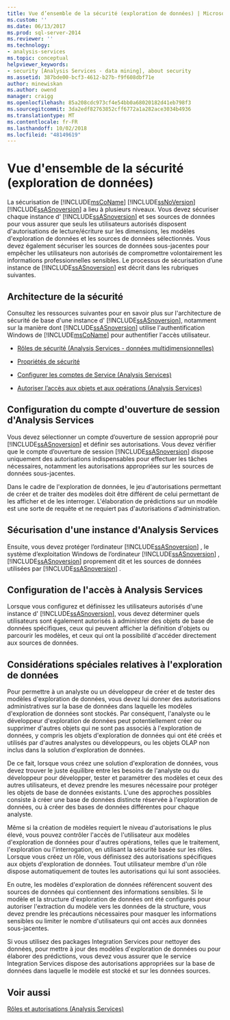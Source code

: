 ```yaml
---
title: Vue d’ensemble de la sécurité (exploration de données) | Microsoft Docs
ms.custom: ''
ms.date: 06/13/2017
ms.prod: sql-server-2014
ms.reviewer: ''
ms.technology:
- analysis-services
ms.topic: conceptual
helpviewer_keywords:
- security [Analysis Services - data mining], about security
ms.assetid: 387bde00-bcf3-4612-b27b-f9f608dbf71e
author: minewiskan
ms.author: owend
manager: craigg
ms.openlocfilehash: 85a208cdc973cf4e54bb0a68020182d41eb798f3
ms.sourcegitcommit: 3da2edf82763852cff6772a1a282ace3034b4936
ms.translationtype: MT
ms.contentlocale: fr-FR
ms.lasthandoff: 10/02/2018
ms.locfileid: "48149619"
---
```

# <a name="security-overview-data-mining"></a>Vue d'ensemble de la sécurité (exploration de données)
  La sécurisation de [!INCLUDE[msCoName](../../includes/msconame-md.md)] [!INCLUDE[ssNoVersion](../../includes/ssnoversion-md.md)] [!INCLUDE[ssASnoversion](../../includes/ssasnoversion-md.md)] a lieu à plusieurs niveaux. Vous devez sécuriser chaque instance d' [!INCLUDE[ssASnoversion](../../includes/ssasnoversion-md.md)] et ses sources de données pour vous assurer que seuls les utilisateurs autorisés disposent d'autorisations de lecture/écriture sur les dimensions, les modèles d'exploration de données et les sources de données sélectionnés. Vous devez également sécuriser les sources de données sous-jacentes pour empêcher les utilisateurs non autorisés de compromettre volontairement les informations professionnelles sensibles. Le processus de sécurisation d’une instance de [!INCLUDE[ssASnoversion](../../includes/ssasnoversion-md.md)] est décrit dans les rubriques suivantes.  
  
##  <a name="bkmk_Architecture"></a> Architecture de la sécurité  
 Consultez les ressources suivantes pour en savoir plus sur l'architecture de sécurité de base d'une instance d' [!INCLUDE[ssASnoversion](../../includes/ssasnoversion-md.md)], notamment sur la manière dont [!INCLUDE[ssASnoversion](../../includes/ssasnoversion-md.md)] utilise l'authentification Windows de [!INCLUDE[msCoName](../../includes/msconame-md.md)] pour authentifier l'accès utilisateur.  
  
-   [Rôles de sécurité &#40;Analysis Services - données multidimensionnelles&#41;](../multidimensional-models/olap-logical/security-roles-analysis-services-multidimensional-data.md)  
  
-   [Propriétés de sécurité](../server-properties/security-properties.md)  
  
-   [Configurer les comptes de Service &#40;Analysis Services&#41;](../instances/configure-service-accounts-analysis-services.md)  
  
-   [Autoriser l’accès aux objets et aux opérations &#40;Analysis Services&#41;](../multidimensional-models/authorizing-access-to-objects-and-operations-analysis-services.md)  
  
##  <a name="bkmk_Logon"></a> Configuration du compte d'ouverture de session d'Analysis Services  
 Vous devez sélectionner un compte d’ouverture de session approprié pour [!INCLUDE[ssASnoversion](../../includes/ssasnoversion-md.md)] et définir ses autorisations. Vous devez vérifier que le compte d’ouverture de session [!INCLUDE[ssASnoversion](../../includes/ssasnoversion-md.md)] dispose uniquement des autorisations indispensables pour effectuer les tâches nécessaires, notamment les autorisations appropriées sur les sources de données sous-jacentes.  
  
 Dans le cadre de l'exploration de données, le jeu d'autorisations permettant de créer et de traiter des modèles doit être différent de celui permettant de les afficher et de les interroger. L'élaboration de prédictions sur un modèle est une sorte de requête et ne requiert pas d'autorisations d'administration.  
  
##  <a name="bkmk_Instance"></a> Sécurisation d'une instance d'Analysis Services  
 Ensuite, vous devez protéger l’ordinateur [!INCLUDE[ssASnoversion](../../includes/ssasnoversion-md.md)] , le système d’exploitation Windows de l’ordinateur [!INCLUDE[ssASnoversion](../../includes/ssasnoversion-md.md)] , [!INCLUDE[ssASnoversion](../../includes/ssasnoversion-md.md)] proprement dit et les sources de données utilisées par [!INCLUDE[ssASnoversion](../../includes/ssasnoversion-md.md)] .  
  
##  <a name="bkmk_Access"></a> Configuration de l'accès à Analysis Services  
 Lorsque vous configurez et définissez les utilisateurs autorisés d'une instance d' [!INCLUDE[ssASnoversion](../../includes/ssasnoversion-md.md)], vous devez déterminer quels utilisateurs sont également autorisés à administrer des objets de base de données spécifiques, ceux qui peuvent afficher la définition d'objets ou parcourir les modèles, et ceux qui ont la possibilité d'accéder directement aux sources de données.  
  
##  <a name="bkmk_DMspecial"></a> Considérations spéciales relatives à l'exploration de données  
 Pour permettre à un analyste ou un développeur de créer et de tester des modèles d'exploration de données, vous devez lui donner des autorisations administratives sur la base de données dans laquelle les modèles d'exploration de données sont stockés. Par conséquent, l'analyste ou le développeur d'exploration de données peut potentiellement créer ou supprimer d'autres objets qui ne sont pas associés à l'exploration de données, y compris les objets d'exploration de données qui ont été créés et utilisés par d'autres analystes ou développeurs, ou les objets OLAP non inclus dans la solution d'exploration de données.  
  
 De ce fait, lorsque vous créez une solution d'exploration de données, vous devez trouver le juste équilibre entre les besoins de l'analyste ou du développeur pour développer, tester et paramétrer des modèles et ceux des autres utilisateurs, et devez prendre les mesures nécessaire pour protéger les objets de base de données existants. L'une des approches possibles consiste à créer une base de données distincte réservée à l'exploration de données, ou à créer des bases de données différentes pour chaque analyste.  
  
 Même si la création de modèles requiert le niveau d'autorisations le plus élevé, vous pouvez contrôler l'accès de l'utilisateur aux modèles d'exploration de données pour d'autres opérations, telles que le traitement, l'exploration ou l'interrogation, en utilisant la sécurité basée sur les rôles. Lorsque vous créez un rôle, vous définissez des autorisations spécifiques aux objets d'exploration de données. Tout utilisateur membre d'un rôle dispose automatiquement de toutes les autorisations qui lui sont associées.  
  
 En outre, les modèles d'exploration de données référencent souvent des sources de données qui contiennent des informations sensibles. Si le modèle et la structure d'exploration de données ont été configurés pour autoriser l'extraction du modèle vers les données de la structure, vous devez prendre les précautions nécessaires pour masquer les informations sensibles ou limiter le nombre d'utilisateurs qui ont accès aux données sous-jacentes.  
  
 Si vous utilisez des packages Integration Services pour nettoyer des données, pour mettre à jour des modèles d'exploration de données ou pour élaborer des prédictions, vous devez vous assurer que le service Integration Services dispose des autorisations appropriées sur la base de données dans laquelle le modèle est stocké et sur les données sources.  
  
## <a name="see-also"></a>Voir aussi  
 [Rôles et autorisations &#40;Analysis Services&#41;](../multidimensional-models/roles-and-permissions-analysis-services.md)  
  
  
